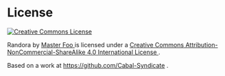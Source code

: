 # License

<a rel="license" href="http://creativecommons.org/licenses/by-nc-sa/4.0/">
	<img alt="Creative Commons License" style="border-width:0" src="https://i.creativecommons.org/l/by-nc-sa/4.0/88x31.png" />
</a><br />

<span xmlns:dct="http://purl.org/dc/terms/" property="dct:title">Randora </span>
 by 
<a xmlns:cc="http://creativecommons.org/ns#" href="https://github.com/Cabal-Syndicate" property="cc:attributionName" rel="cc:attributionURL">
Master Foo
</a>
 is licensed under a 
<a rel="license" href="http://creativecommons.org/licenses/by-nc-sa/4.0/">
Creative Commons Attribution-NonCommercial-ShareAlike 4.0 International License
</a>.
<br />

Based on a work at 
<a xmlns:dct="http://purl.org/dc/terms/" href="https://github.com/Cabal-Syndicate" rel="dct:source">
https://github.com/Cabal-Syndicate
</a>.
